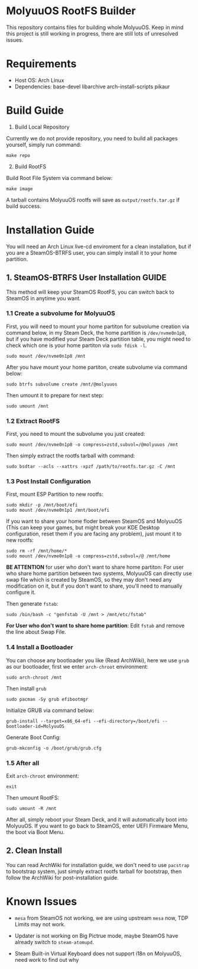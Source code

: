 # MolyuuOS RootFS Builder
This repository contains files for building whole MolyuuOS. Keep in mind this project is still working in progress, there are still lots of unresolved issues.

# Requirements
* Host OS: Arch Linux
* Dependencies: base-devel libarchive arch-install-scripts pikaur

# Build Guide
1. Build Local Repository

Currently we do not provide repository, you need to build all packages yourself, simply run command:

```shell
make repo
```

2. Build RootFS

Build Root File System via command below:

```shell
make image
```

A tarball contains MolyuuOS rootfs will save as `output/rootfs.tar.gz` if build success.

# Installation Guide
You will need an Arch Linux live-cd enviroment for a clean installation, but if you are a SteamOS-BTRFS user, you can simply install it to your home partition.

## 1. SteamOS-BTRFS User Installation GUIDE
This method will keep your SteamOS RootFS, you can switch back to SteamOS in anytime you want.

### 1.1 Create a subvolume for MolyuuOS
First, you will need to mount your home partiton for subvolume creation via command below, in my Steam Deck, the home partition is `/dev/nvme0n1p8`, but if you have modified your Steam Deck partition table, you might need to check which one is your home partiton via `sudo fdisk -l`.
```shell
sudo mount /dev/nvme0n1p8 /mnt
```

After you have mount your home partiton, create subvolume via command below:
```shell
sudo btrfs subvolume create /mnt/@molyuuos
```

Then umount it to prepare for next step:
```shell
sudo umount /mnt
```

### 1.2 Extract RootFS
First, you need to mount the subvolume you just created:
```shell
sudo mount /dev/nvme0n1p8 -o compress=zstd,subvol=/@molyuuos /mnt
```

Then simply extract the rootfs tarball with command:
```shell
sudo bsdtar --acls --xattrs -xpzf /path/to/rootfs.tar.gz -C /mnt
```

### 1.3 Post Install Configuration
First, mount ESP Partition to new rootfs:
```shell
sudo mkdir -p /mnt/boot/efi
sudo mount /dev/nvme0n1p1 /mnt/boot/efi
```

If you want to share your home floder between SteamOS and MolyuuOS (This can keep your games, but might break your KDE Desktop configuration, reset them if you are facing any problem), just mount it to new rootfs:
```shell
sudo rm -rf /mnt/home/*
sudo mount /dev/nvme0n1p8 -o compress=zstd,subvol=/@ /mnt/home
```

**BE ATTENTION** for user who don't want to share home partiton: For user who share home partition between two systems, MolyuuOS can directly use swap file which is created by SteamOS, so they may don't need any modification on it, but if you don't want to share, you'll need to manually configure it.

Then generate `fstab`:
```shell
sudo /bin/bash -c "genfstab -U /mnt > /mnt/etc/fstab"
```
**For User who don't want to share home partition**: Edit `fstab` and remove the line about Swap File.

### 1.4 Install a Bootloader
You can choose any bootloader you like (Read ArchWiki), here we use `grub` as our bootloader, first we enter `arch-chroot` environment:
```shell
sudo arch-chroot /mnt
```

Then install `grub`
```shell
sudo pacman -Sy grub efibootmgr
```

Initialize GRUB via command below:
```shell
grub-install --target=x86_64-efi --efi-directory=/boot/efi --bootloader-id=MolyuuOS
```

Generate Boot Config:
```shell
grub-mkconfig -o /boot/grub/grub.cfg
```

### 1.5 After all
Exit `arch-chroot` environment:
```shell
exit
```

Then umount RootFS:
```shell
sudo umount -R /mnt
```

After all, simply reboot your Steam Deck, and it will automatically boot into MolyuuOS. If you want to go back to SteamOS, enter UEFI Firmware Menu, the boot via Boot Menu.

## 2. Clean Install
You can read ArchWiki for installation guide, we don't need to use `pacstrap` to bootstrap system, just simply extract rootfs tarball for bootstrap, then follow the ArchWiki for post-installation guide.

# Known Issues

* `mesa` from SteamOS not working, we are using upstream `mesa` now, TDP Limits may not work.

* Updater is not working on Big Pictrue mode, maybe SteamOS have already switch to `steam-atomupd`.

* Steam Built-in Virtual Keyboard does not support i18n on MolyuuOS, need work to find out why